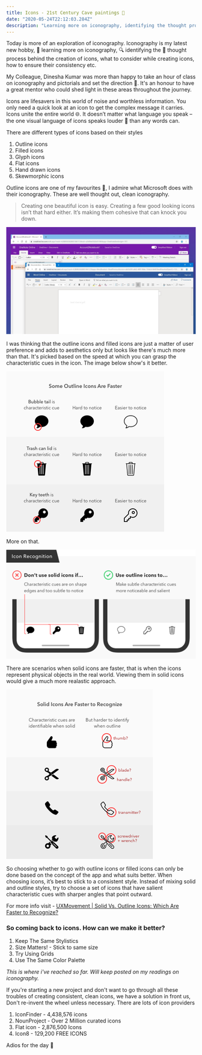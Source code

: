 ```yaml
---
title: Icons - 21st Century Cave paintings 🔣
date: "2020-05-24T22:12:03.284Z"
description: "Learning more on iconography, identifying the thought process behind the creation of icons, what to consider while creating icons, how to ensure their consistency etc. "
---
```

Today is more of an exploration of iconography. Iconography is my latest new hobby, 📘 learning more on iconography, 🔍 identifying the 💭 thought process behind the creation of icons, what to consider while creating icons, how to ensure their consistency etc. 

My Colleague, Dinesha Kumar was more than happy to take an hour of class on iconography and pictorials and set the direction 🎯. It's an honour to have a great mentor who could shed light in these areas throughout the journey. 

Icons are lifesavers in this world of noise and worthless information. You only need a quick look at an icon to get the complex message it carries. Icons unite the entire world 🌐. It doesn’t matter what language you speak – the one visual language of icons speaks louder 📢 than any words can.

There are different types of icons based on their styles

1. Outline icons
2. Filled icons
3. Glyph icons
4. Flat icons
5. Hand drawn icons
6. Skewmorphic icons

Outline icons are one of my favourites 💖, I admire what Microsoft does with their iconography. These are well thought out, clean iconography. 

> Creating one beautiful icon is easy. Creating a few good looking icons isn’t that hard either. It’s making them cohesive that can knock you down.

![Microsoft outline icons](./microsoft.png)

I was thinking that the outline icons and filled icons are just a matter of user preference and adds to aesthetics only but looks like there's much more than that. It's picked based on the speed at which you can grasp the characteristic cues in the icon. The image below show's it better.

![Outline icons faster characteristic cues](./outline_icons.png)

More on that. 

![Outline icons faster characteristic cues](./outline_icons_2.png)

There are scenarios when solid icons are faster, that is when the icons represent physical objects in the real world. Viewing them in solid icons would give a much more realastic approach. 


![Sometimes filled icons are faster](./filled_icons.png)

So choosing whether to go with outline icons or filled icons can only be done based on the concept of the app and what suits better. When choosing icons, it’s best to stick to a consistent style. Instead of mixing solid and outline styles, try to choose a set of icons that have salient characteristic cues with sharper angles that point outward.

For more info visit - [UXMovement | Solid Vs. Outline Icons: Which Are Faster to Recognize?](https://uxmovement.com/mobile/solid-vs-outline-icons-which-are-faster-to-recognize/)

### So coming back to icons. How can we make it better?

1. Keep The Same Stylistics
2. Size Matters! - Stick to same size
3. Try Using Grids
4. Use The Same Color Palette

*This is where i've reached so far. Will keep posted on my readings on iconography.*

If you're starting a new project and don't want to go through all these troubles of creating consistent, clean icons, we have a solution in front us, Don't re-invent the wheel unless necessary. There are lots of icon providers

1. IconFinder - 4,438,576 icons
2. NounProject - Over 2 Million curated icons
3. Flat icon - 2,876,500 Icons
4. Icon8 - 129,200 FREE ICONS

Adios for the day 👋
